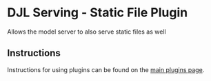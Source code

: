 # DJL Serving - Static File Plugin

Allows the model server to also serve static files as well

## Instructions

Instructions for using plugins can be found on the [main plugins page](../../serving/docs/plugin_management.md).
